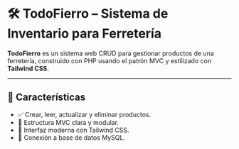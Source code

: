 # 🛠️ TodoFierro – Sistema de Inventario para Ferretería

**TodoFierro** es un sistema web CRUD para gestionar productos de una ferretería, construido con PHP usando el patrón MVC y estilizado con **Tailwind CSS**.

---

## 🚀 Características

- ✅ Crear, leer, actualizar y eliminar productos.
- 📁 Estructura MVC clara y modular.
- 🎨 Interfaz moderna con Tailwind CSS.
- 🐘 Conexión a base de datos MySQL.



